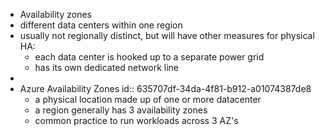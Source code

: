 - Availability zones
- different data centers within one region
- usually not regionally distinct, but will have other measures for physical HA:
	- each data center is hooked up to a separate power grid
	- has its own dedicated network line
-
- Azure Availability Zones
  id:: 635707df-34da-4f81-b912-a01074387de8
	- a physical location made up of one or more datacenter
	- a region generally has 3 availability zones
	- common practice to run workloads across 3 AZ's